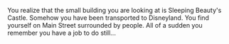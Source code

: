 You realize that the small building you are looking at is Sleeping Beauty's Castle. Somehow you have been transported to Disneyland.
You find yourself on Main Street surrounded by people. All of a sudden you remember you have a job to do still...